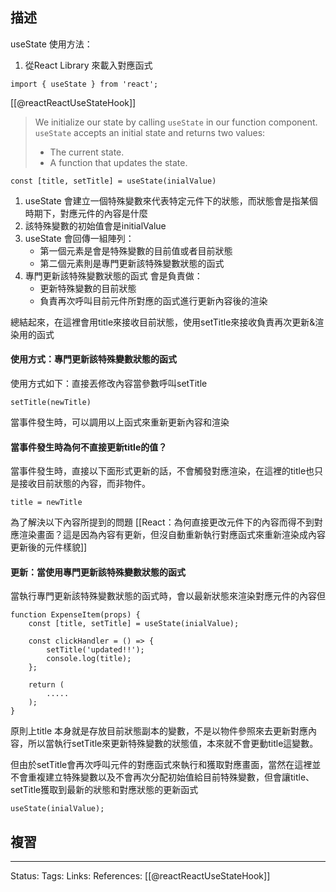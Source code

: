 
## 描述



useState 使用方法：

1. 從React Library 來載入對應函式

`import { useState } from 'react';`

[[@reactReactUseStateHook]]
> We initialize our state by calling `useState` in our function component.
> `useState` accepts an initial state and returns two values:
> -   The current state.
> -   A function that updates the state.


```
const [title, setTitle] = useState(inialValue)
```
1. useState 會建立一個特殊變數來代表特定元件下的狀態，而狀態會是指某個時期下，對應元件的內容是什麼
2. 該特殊變數的初始值會是initialValue
3. useState 會回傳一組陣列：
	- 第一個元素是會是特殊變數的目前值或者目前狀態
	- 第二個元素則是專門更新該特殊變數狀態的函式 
4. 專門更新該特殊變數狀態的函式 會是負責做：
	- 更新特殊變數的目前狀態
	- 負責再次呼叫目前元件所對應的函式進行更新內容後的渲染

總結起來，在這裡會用title來接收目前狀態，使用setTitle來接收負責再次更新&渲染用的函式


#### 使用方式：專門更新該特殊變數狀態的函式
使用方式如下：直接丟修改內容當參數呼叫setTitle
```
setTitle(newTitle)
```

當事件發生時，可以調用以上函式來重新更新內容和渲染

#### 當事件發生時為何不直接更新title的值？

當事件發生時，直接以下面形式更新的話，不會觸發對應渲染，在這裡的title也只是接收目前狀態的內容，而非物件。
```
title = newTitle
```

為了解決以下內容所提到的問題
[[React：為何直接更改元件下的內容而得不到對應渲染畫面？這是因為內容有更新，但沒自動重新執行對應函式來重新渲染成內容更新後的元件樣貌]]

#### 更新：當使用專門更新該特殊變數狀態的函式
當執行專門更新該特殊變數狀態的函式時，會以最新狀態來渲染對應元件的內容但

```
function ExpenseItem(props) {
	const [title, setTitle] = useState(inialValue);
	
	const clickHandler = () => {
		setTitle('updated!!');
		console.log(title);
	};
	
	return (
		.....
	);
}
```
原則上title 本身就是存放目前狀態副本的變數，不是以物件參照來去更新對應內容，所以當執行setTitle來更新特殊變數的狀態值，本來就不會更動title這變數。

但由於setTitle會再次呼叫元件的對應函式來執行和獲取對應畫面，當然在這裡並不會重複建立特殊變數以及不會再次分配初始值給目前特殊變數，但會讓title、setTitle獲取到最新的狀態和對應狀態的更新函式
```
useState(inialValue);
```

## 複習


---
Status: 
Tags:
Links:
References:
[[@reactReactUseStateHook]]
